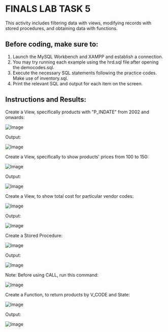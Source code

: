 # FINALS LAB TASK 5
This activity includes filtering data with views, modifying records with stored procedures, and obtaining data with functions.

## Before coding, make sure to:
1.  Launch the MySQL Workbench and XAMPP and establish a connection. 
2.  You may try running each example using the hrd.sql file after opening the democodes.sql.
3.  Execute the necessary SQL statements following the practice codes.  Make use of inventory.sql.
4.  Print the relevant SQL and output for each item on the screen.

## Instructions and Results:

Create a View, specifically products with "P_INDATE" from 2002 and onwards:

![Image](https://github.com/user-attachments/assets/991e54d4-8529-43d9-a16f-ead38e50a2b4)

Output:

![Image](https://github.com/user-attachments/assets/e4aa5c9a-5a98-480f-998c-28e7c4c5ff59)

Create a View, specifically to show products' prices from 100 to 150:

![Image](https://github.com/user-attachments/assets/684be38e-ee5b-42f2-aa23-69a902300106)

Output:

![Image](https://github.com/user-attachments/assets/723743bd-0323-4eaa-97f1-a3a481b405bf)

Create a View, to show total cost for particular vendor codes:

![Image](https://github.com/user-attachments/assets/95772e76-2195-4130-a320-573f22d1c129)

Output:

![Image](https://github.com/user-attachments/assets/ca97c5d2-5bf2-49dc-af15-8be3b07fbe03)

Create a Stored Procedure:

![Image](https://github.com/user-attachments/assets/b2e86f8a-289b-429d-a653-ce0dd3d19c5d)

Output:

![Image](https://github.com/user-attachments/assets/cb4925ed-a8e1-4f7b-971c-add0b5b6512a)

Note: Before using CALL, run this command:

![Image](https://github.com/user-attachments/assets/eaefd50b-3091-4a56-825a-927cbde737da)

Create a Function, to return products by V_CODE and State:

![Image](https://github.com/user-attachments/assets/e52ae331-b404-43e1-9dec-1019850ccf76)

Output:

![Image](https://github.com/user-attachments/assets/366eb923-1acd-49e7-a331-e8a1325dadf0)
